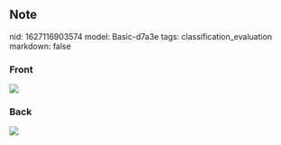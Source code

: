 ## Note
nid: 1627116903574
model: Basic-d7a3e
tags: classification_evaluation
markdown: false

### Front
<img src="paste-c6abc57967f24a4db0f98d27a67f3359de80aa83.jpg">

### Back
<img src="paste-8aba1f6d94c2c903d37cf50a5566ed743acf4df1.jpg">
